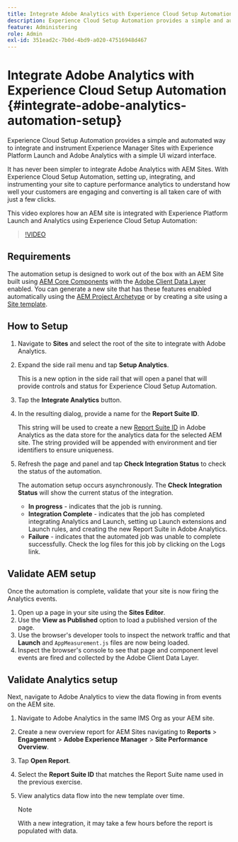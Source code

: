 ```yaml
---
title: Integrate Adobe Analytics with Experience Cloud Setup Automation
description: Experience Cloud Setup Automation provides a simple and automated way to integrate and instrument Experience Manager Sites with Experience Platform Launch and Adobe Analytics with a simple UI wizard interface. Learn how to use the automated setup with your own site.
feature: Administering
role: Admin
exl-id: 351ead2c-7b0d-4bd9-a020-47516948d467
---
```

# Integrate Adobe Analytics with Experience Cloud Setup Automation {#integrate-adobe-analytics-automation-setup}

Experience Cloud Setup Automation provides a simple and automated way to integrate and instrument Experience Manager Sites with Experience Platform Launch and Adobe Analytics with a simple UI wizard interface.

It has never been simpler to integrate Adobe Analytics with AEM Sites. With Experience Cloud Setup Automation, setting up, integrating, and instrumenting your site to capture performance analytics to understand how well your customers are engaging and converting is all taken care of with just a few clicks.

This video explores how an AEM site is integrated with Experience Platform Launch and Analytics using Experience Cloud Setup Automation:

>[!VIDEO](/help/sites-cloud/integrating/assets/ECSA-JulyReleaseDemo.mp4)

## Requirements

The automation setup is designed to work out of the box with an AEM Site built using [AEM Core Components](https://experienceleague.adobe.com/docs/experience-manager-core-components/using/introduction.html) with the [Adobe Client Data Layer](https://experienceleague.adobe.com/docs/experience-manager-core-components/using/developing/data-layer/overview.html) enabled. You can generate a new site that has these features enabled automatically using the [AEM Project Archetype](https://experienceleague.adobe.com/docs/experience-manager-core-components/using/developing/archetype/overview.html) or by creating a site using a [Site template](/help/journey-sites/quick-site/create-site.md).

## How to Setup

1. Navigate to **Sites** and select the root of the site to integrate with Adobe Analytics.
1. Expand the side rail menu and tap **Setup Analytics**.

    This is a new option in the side rail that will open a panel that will provide controls and status for Experience Cloud Setup Automation. 
1. Tap the **Integrate Analytics** button.
1. In the resulting dialog, provide a name for the **Report Suite ID**.

    This string will be used to create a new [Report Suite ID](https://experienceleague.adobe.com/docs/analytics/admin/manage-report-suites/new-report-suite/t-create-a-report-suite.html?lang=en) in Adobe Analytics as the data store for the analytics data for the selected AEM site. The string provided will be appended with environment and tier identifiers to ensure uniqueness.

1. Refresh the page and panel and tap **Check Integration Status** to check the status of the automation.

    The automation setup occurs asynchronously. The **Check Integration Status** will show the current status of the integration.

    * **In progress** - indicates that the job is running.
    * **Integration Complete** - indicates that the job has completed integrating Analytics and Launch, setting up Launch extensions and Launch rules, and creating the new Report Suite in Adobe Analytics.
    * **Failure** - indicates that the automated job was unable to complete successfully. Check the log files for this job by clicking on the Logs link.

## Validate AEM setup

Once the automation is complete, validate that your site is now firing the Analytics events.

1. Open up a page in your site using the **Sites Editor**.
1. Use the **View as Published** option to load a published version of the page.
1. Use the browser's developer tools to inspect the network traffic and that **Launch** and `AppMeasurement.js` files are now being loaded.
1. Inspect the browser's console to see that page and component level events are fired and collected by the Adobe Client Data Layer.

## Validate Analytics setup

Next, navigate to Adobe Analytics to view the data flowing in from events on the AEM site.

1. Navigate to Adobe Analytics in the same IMS Org as your AEM site.
1. Create a new overview report for AEM Sites navigating to **Reports** > **Engagement** > **Adobe Experience Manager** > **Site Performance Overview**.
1. Tap **Open Report**.
1. Select the **Report Suite ID** that matches the Report Suite name used in the previous exercise.
1. View analytics data flow into the new template over time.

    >[!NOTE]
    >
    > With a new integration, it may take a few hours before the report is populated with data.
